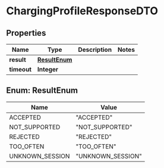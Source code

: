# ChargingProfileResponseDTO

## Properties
Name | Type | Description | Notes
------------ | ------------- | ------------- | -------------
**result** | [**ResultEnum**](#ResultEnum) |  | 
**timeout** | **Integer** |  | 

<a name="ResultEnum"></a>
## Enum: ResultEnum
Name | Value
---- | -----
ACCEPTED | &quot;ACCEPTED&quot;
NOT_SUPPORTED | &quot;NOT_SUPPORTED&quot;
REJECTED | &quot;REJECTED&quot;
TOO_OFTEN | &quot;TOO_OFTEN&quot;
UNKNOWN_SESSION | &quot;UNKNOWN_SESSION&quot;
